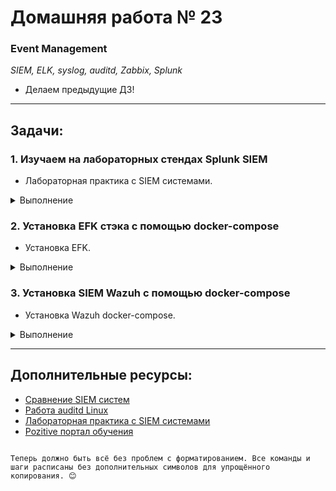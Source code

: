 # Домашняя работа № 23
### Event Management
*SIEM, ELK, syslog, auditd, Zabbix, Splunk*  
- Делаем предыдущие ДЗ!


---

## Задачи:

### 1. **Изучаем на лабораторных стендах Splunk SIEM**
   - Лабораторная практика с SIEM системами.  

<details>
  <summary> Выполнение </summary>
  
1. Сначала я установила Docker на свою Ubuntu для развёртывания Splunk.  
   - Обновила системные пакеты:  
     `sudo apt update`
   - Установила Docker:  
     `sudo apt install docker.io -y`  
   - Включила Docker и добавила свой пользовательский аккаунт в группу docker:  
     ```
     sudo systemctl enable --now docker  
     sudo usermod -aG docker $USER
     ```
   - Перезагрузила систему, чтобы изменения вступили в силу.  

2. Скачала официальный образ Splunk из Docker Hub:  
   `docker pull splunk/splunk:latest`

3. Создала и запустила контейнер Splunk:  
   ```
   docker run -d --name splunk \
     -p 8000:8000 -p 8088:8088 -p 8089:8089 -p 9997:9997 \
     -e SPLUNK_START_ARGS="--accept-license" \
     -e SPLUNK_PASSWORD="StrongPassword123" \
     splunk/splunk:latest  
   ```
4. Проверила, что контейнер работает, с помощью команды:  
   `docker ps`

5. Перешла в браузер и открыла Splunk:  
   - В адресной строке ввела http://localhost:8000  
   - Вошла в систему, используя логин admin и пароль StrongPassword123.  

6. Выполнила тестовый запрос в разделе Search & Reporting:  
   `index=_internal | stats count by sourcetype`
   - Изучила результаты поиска, в которых отобразилось количество событий по разным источникам.  

7. Создала дашборд для визуализации данных:  
   - Составила запрос:  
     `index=app_logs error | stats count by app_name`
   - Настроила графики и сохранила дашборд.  

8. Результат: успешно выполнила все шаги, изучила интерфейс Splunk и основы его использования.

---

</details>

### 2. **Установка EFK стэка с помощью docker-compose**
   - Установка EFK.  

<details>
  <summary> Выполнение </summary>
  
1. Установила docker-compose на свою Ubuntu:  
   `sudo apt install docker-compose -y`  

2. Создала файл docker-compose.yml для установки EFK:  
```
   version: '3.7'  
   services:  
     elasticsearch:  
       image: docker.elastic.co/elasticsearch/elasticsearch:7.17.4  
       container_name: elasticsearch  
       environment:  
         - discovery.type=single-node  
       ports:  
         - "9200:9200"  
         - "9300:9300"  
       volumes:  
         - esdata:/usr/share/elasticsearch/data  

     kibana:  
       image: docker.elastic.co/kibana/kibana:7.17.4  
       container_name: kibana  
       environment:  
         ELASTICSEARCH_HOSTS: http://elasticsearch:9200  
       ports:  
         - "5601:5601"  

     fluentd:  
       image: fluent/fluentd:latest  
       container_name: fluentd  
       ports:  
         - "24224:24224"  
         - "24224:24224/udp"  
       volumes:  
         - ./fluentd.conf:/fluentd/etc/fluent.conf  
   volumes:  
     esdata:  
```
3. Настроила Fluentd с помощью файла fluentd.conf:  
```
   <source>  
     @type forward  
     port 24224  
   </source>  

   <match **>  
     @type elasticsearch  
     host elasticsearch  
     port 9200  
     logstash_format true  
   </match>  
```
4. Запустила EFK-стэк:  
   `docker-compose up -d`

5. Проверила доступность Kibana, перейдя по адресу http://localhost:5601.  
   - Убедилась, что Kibana подключена к Elasticsearch и отображает данные.

6. Отправила тестовые логи через Fluentd и убедилась, что они отображаются в Kibana.

---

</details>

### 3. **Установка SIEM Wazuh с помощью docker-compose**
   - Установка Wazuh docker-compose.  

<details>
  <summary> Выполнение </summary>
  
1. Клонировала репозиторий Wazuh:  
```
   git clone https://github.com/wazuh/wazuh-docker.git  
   cd wazuh-docker  
```

2. Настроила docker-compose.yml, оставив параметры по умолчанию.  

3. Запустила Wazuh:  
   `docker-compose up -d`

4. Перешла в интерфейс Wazuh через браузер, используя http://localhost:5601.  
   - Авторизовалась с логином admin и паролем admin.  

5. Установила агент Wazuh на тестовую систему, чтобы собирать логи:  
   - Скачала и установила агент, следуя официальной документации.  

6. Убедилась, что логи отображаются в интерфейсе Kibana, и настроила дашборд для анализа событий.

---

</details>

---

## Дополнительные ресурсы:

- [Сравнение SIEM систем](https://www.anti-malware.ru/compare/SIEM-systems)  
- [Работа auditd Linux](https://www.redhat.com/sysadmin/configure-linux-auditing-auditd)  
- [Лабораторная практика с SIEM системами](https://cyberdefenders.org/)  
- [Pozitive портал обучения](https://lms.edu.ptsecurity.com/)  
``` 

Теперь должно быть всё без проблем с форматированием. Все команды и шаги расписаны без дополнительных символов для упрощённого копирования. 😊
